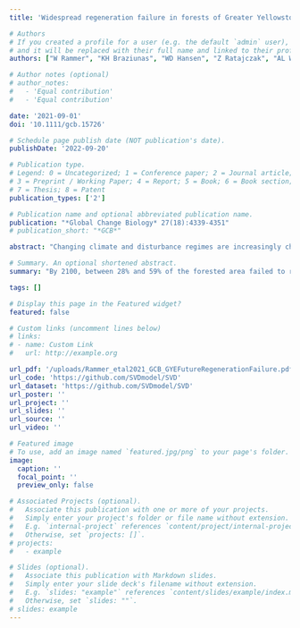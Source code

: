```yaml
---
title: 'Widespread regeneration failure in forests of Greater Yellowstone under scenarios of future climate and fire'

# Authors
# If you created a profile for a user (e.g. the default `admin` user), write the username (folder name) here
# and it will be replaced with their full name and linked to their profile.
authors: ["W Rammer", "KH Braziunas", "WD Hansen", "Z Ratajczak", "AL Westerling", "MG Turner", "R Seidl"]

# Author notes (optional)
# author_notes:
#   - 'Equal contribution'
#   - 'Equal contribution'

date: '2021-09-01'
doi: '10.1111/gcb.15726'

# Schedule page publish date (NOT publication's date).
publishDate: '2022-09-20'

# Publication type.
# Legend: 0 = Uncategorized; 1 = Conference paper; 2 = Journal article;
# 3 = Preprint / Working Paper; 4 = Report; 5 = Book; 6 = Book section;
# 7 = Thesis; 8 = Patent
publication_types: ['2']

# Publication name and optional abbreviated publication name.
publication: "*Global Change Biology* 27(18):4339-4351"
# publication_short: "*GCB*"

abstract: "Changing climate and disturbance regimes are increasingly challenging the resilience of forest ecosystems around the globe. A powerful indicator for the loss of resilience is regeneration failure, that is, the inability of the prevailing tree species to regenerate after disturbance. Regeneration failure can result from the interplay among disturbance changes (e.g., larger and more frequent fires), altered climate conditions (e.g., increased drought), and functional traits (e.g., method of seed dispersal). This complexity makes projections of regeneration failure challenging. Here we applied a novel simulation approach assimilating data-driven fire projections with vegetation responses from process modeling by means of deep neural networks. We (i) quantified the future probability of regeneration failure; (ii) identified spatial hotspots of regeneration failure; and (iii) assessed how current forest types differ in their ability to regenerate under future climate and fire. We focused on the Greater Yellowstone Ecosystem (2.9 × 106 ha of forest) in the Rocky Mountains of the USA, which has experienced large wildfires in the past and is expected to undergo drastic changes in climate and fire in the future. We simulated four climate scenarios until 2100 at a fine spatial grain (100 m). Both wildfire activity and unstocked forest area increased substantially throughout the 21st century in all simulated scenarios. By 2100, between 28% and 59% of the forested area failed to regenerate, indicating considerable loss of resilience. Areas disproportionally at risk occurred where fires are not constrained by topography and in valleys aligned with predominant winds. High-elevation forest types not adapted to fire (i.e., *Picea engelmannii*–*Abies lasiocarpa* as well as non-serotinous *Pinus contorta* var. *latifolia* forests) were especially vulnerable to regeneration failure. We conclude that changing climate and fire could exceed the resilience of forests in a substantial portion of Greater Yellowstone, with profound implications for carbon, biodiversity, and recreation."

# Summary. An optional shortened abstract.
summary: "By 2100, between 28% and 59% of the forested area failed to regenerate, indicating considerable loss of resilience. Areas disproportionally at risk occurred where fires are not constrained by topography and in valleys aligned with predominant winds."

tags: []

# Display this page in the Featured widget?
featured: false

# Custom links (uncomment lines below)
# links:
# - name: Custom Link
#   url: http://example.org

url_pdf: '/uploads/Rammer_etal2021_GCB_GYEFutureRegenerationFailure.pdf'
url_code: 'https://github.com/SVDmodel/SVD'
url_dataset: 'https://github.com/SVDmodel/SVD'
url_poster: ''
url_project: ''
url_slides: ''
url_source: ''
url_video: ''

# Featured image
# To use, add an image named `featured.jpg/png` to your page's folder.
image:
  caption: ''
  focal_point: ''
  preview_only: false

# Associated Projects (optional).
#   Associate this publication with one or more of your projects.
#   Simply enter your project's folder or file name without extension.
#   E.g. `internal-project` references `content/project/internal-project/index.md`.
#   Otherwise, set `projects: []`.
# projects:
#   - example

# Slides (optional).
#   Associate this publication with Markdown slides.
#   Simply enter your slide deck's filename without extension.
#   E.g. `slides: "example"` references `content/slides/example/index.md`.
#   Otherwise, set `slides: ""`.
# slides: example
---
```


